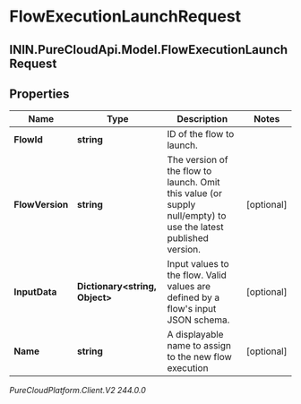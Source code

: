 # FlowExecutionLaunchRequest

## ININ.PureCloudApi.Model.FlowExecutionLaunchRequest

## Properties

|Name | Type | Description | Notes|
|------------ | ------------- | ------------- | -------------|
| **FlowId** | **string** | ID of the flow to launch. | |
| **FlowVersion** | **string** | The version of the flow to launch. Omit this value (or supply null/empty) to use the latest published version. | [optional] |
| **InputData** | **Dictionary&lt;string, Object&gt;** | Input values to the flow. Valid values are defined by a flow&#39;s input JSON schema. | [optional] |
| **Name** | **string** | A displayable name to assign to the new flow execution | [optional] |



_PureCloudPlatform.Client.V2 244.0.0_
